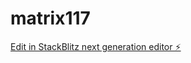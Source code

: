 # matrix117

[Edit in StackBlitz next generation editor ⚡️](https://stackblitz.com/~/github.com/kvartiil/matrix117)